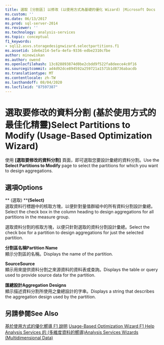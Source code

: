 ```yaml
---
title: 選取 [分割區] 以修改 (以使用方式為基礎的優化 Wizard) |Microsoft Docs
ms.custom: ''
ms.date: 06/13/2017
ms.prod: sql-server-2014
ms.reviewer: ''
ms.technology: analysis-services
ms.topic: conceptual
f1_keywords:
- sql12.asvs.storagedesignwizard.selectpartitions.f1
ms.assetid: 1de6e214-5efa-4efa-9336-edbe2310cfbe
author: minewiskan
ms.author: owend
ms.openlocfilehash: 13c828893874d0be2cbdd9f522fa8deece4c0f16
ms.sourcegitcommit: ad4d92dce894592a259721a1571b1d8736abacdb
ms.translationtype: MT
ms.contentlocale: zh-TW
ms.lasthandoff: 08/04/2020
ms.locfileid: "87597387"
---
```

# <a name="select-partitions-to-modify-usage-based-optimization-wizard"></a><span data-ttu-id="c83df-102">選取要修改的資料分割 (基於使用方式的最佳化精靈)</span><span class="sxs-lookup"><span data-stu-id="c83df-102">Select Partitions to Modify (Usage-Based Optimization Wizard)</span></span>
  <span data-ttu-id="c83df-103">使用 **[選取要修改的資料分割]** 頁面，即可選取您要設計彙總的資料分割。</span><span class="sxs-lookup"><span data-stu-id="c83df-103">Use the **Select Partitions to Modify** page to select the partitions for which you want to design aggregations.</span></span>  
  
## <a name="options"></a><span data-ttu-id="c83df-104">選項</span><span class="sxs-lookup"><span data-stu-id="c83df-104">Options</span></span>  
 <span data-ttu-id="c83df-105">\*\* (選取) \*\*</span><span class="sxs-lookup"><span data-stu-id="c83df-105">**(Select)**</span></span>  
 <span data-ttu-id="c83df-106">選取資料行標題中的核取方塊，以便針對量值群組中的所有資料分割設計彙總。</span><span class="sxs-lookup"><span data-stu-id="c83df-106">Select the check box in the column heading to design aggregations for all partitions in the measure group.</span></span>  
  
 <span data-ttu-id="c83df-107">選取資料分割的核取方塊，以便只針對選取的資料分割設計彙總。</span><span class="sxs-lookup"><span data-stu-id="c83df-107">Select the check box for a partition to design aggregations for just the selected partition.</span></span>  
  
 <span data-ttu-id="c83df-108">**分割區名稱**</span><span class="sxs-lookup"><span data-stu-id="c83df-108">**Partition Name**</span></span>  
 <span data-ttu-id="c83df-109">顯示分割區的名稱。</span><span class="sxs-lookup"><span data-stu-id="c83df-109">Displays the name of the partition.</span></span>  
  
 <span data-ttu-id="c83df-110">**Source**</span><span class="sxs-lookup"><span data-stu-id="c83df-110">**Source**</span></span>  
 <span data-ttu-id="c83df-111">顯示用來提供資料分割之來源資料的資料表或查詢。</span><span class="sxs-lookup"><span data-stu-id="c83df-111">Displays the table or query used to provide source data for the partition.</span></span>  
  
 <span data-ttu-id="c83df-112">**匯總設計**</span><span class="sxs-lookup"><span data-stu-id="c83df-112">**Aggregation Designs**</span></span>  
 <span data-ttu-id="c83df-113">顯示描述資料分割所使用之彙總設計的字串。</span><span class="sxs-lookup"><span data-stu-id="c83df-113">Displays a string that describes the aggregation design used by the partition.</span></span>  
  
## <a name="see-also"></a><span data-ttu-id="c83df-114">另請參閱</span><span class="sxs-lookup"><span data-stu-id="c83df-114">See Also</span></span>  
 <span data-ttu-id="c83df-115">[基於使用方式的優化嚮導 F1 說明](usage-based-optimization-wizard-f1-help.md) </span><span class="sxs-lookup"><span data-stu-id="c83df-115">[Usage-Based Optimization Wizard F1 Help](usage-based-optimization-wizard-f1-help.md) </span></span>  
 [<span data-ttu-id="c83df-116">Analysis Services 的 &#40;多維度資料的嚮導&#41;</span><span class="sxs-lookup"><span data-stu-id="c83df-116">Analysis Services Wizards &#40;Multidimensional Data&#41;</span></span>](analysis-services-wizards-multidimensional-data.md)  
  
  
